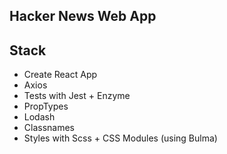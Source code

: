 ## Hacker News Web App

## Stack

- Create React App
- Axios
- Tests with Jest + Enzyme
- PropTypes
- Lodash
- Classnames
- Styles with Scss + CSS Modules (using Bulma)
